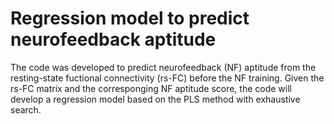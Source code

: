 # Regression model to predict neurofeedback aptitude 
The code was developed to predict neurofeedback (NF) aptitude from the resting-state fuctional connectivity (rs-FC) before the NF training.
Given the rs-FC matrix and the corresponging NF aptitude score, the code will develop a regression model based on the PLS method with exhaustive search. 
